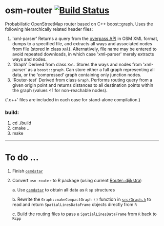 # osm-router [![Build Status](https://travis-ci.org/osm-router/osm-router.svg?branch=master)](https://travis-ci.org/osm-router/osm-router)

Probabilistic OpenStreetMap router based on C++ boost::graph. Uses the following hierarchically related header files:

1. 'xml-parser' Returns a query from the [overpass API](http://overpass-api.de) in OSM XML format, dumps to a specified file, and extracts all
   ways and associated nodes from file (stored in class `Xml`). Alternatively, file name may be entered to avoid repeated downloads, in which
   case 'xml-parser' merely extracts ways and nodes.
2. 'Graph' Derived from class `Xml`. Stores the ways and nodes from 'xml-parser' as a `boost::graph`. Can store either a full graph
   representing all data, or the 'compressed' graph containing only junction nodes.
3. 'Router-test' Derived from class `Graph`. Performs routing query from a given origin point and returns distances to all destination points
   within the graph (values <1 for non-reachable nodes).

('.c++' files are included in each case for stand-alone compilation.)

### build:
1. cd ./build  
2. cmake ..  
3. make

------

# To do ...

1. Finish [`osmdatar`](https://github.com/osmdatar/osmdatar)

2. Convert `osm-router` to R package (using current 
    [Router::dijkstra](https://github.com/osm-router/osm-router/blob/master/src/Router-test.h))

    a. Use [`osmdatar`](https://github.com/osmdatar/osmdatar) to obtain all data as `R` `sp` structures

    b. Rewrite the `Graph::makeCompactGraph ()` function in 
    [`src/Graph.h`](https://github.com/osm-router/osm-router/blob/master/src/Graph.h) to read and return `SpatialLinesDataFrame` objects
    directly from `R`

    c. Build the routing files to pass a `SpatialLinesDataFrame` from `R` back to `Rcpp`
